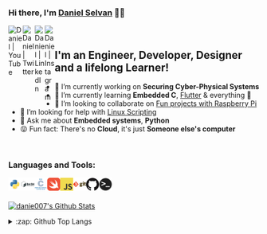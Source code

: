 ### Hi there, I'm [Daniel Selvan][aboutme] 👋🏽

[<img align="left" alt="Daniel | YouTube" width="28.5px" src="https://upload.wikimedia.org/wikipedia/commons/thumb/e/e1/YouTube_play_buttom_icon_%282013-2017%29.svg/1280px-YouTube_play_buttom_icon_%282013-2017%29.svg.png" />][youtube]
[<img align="left" alt="Daniel | Twitter" width="24.5px" src="https://upload.wikimedia.org/wikipedia/fr/c/c8/Twitter_Bird.svg" />][twitter]
[<img align="left" alt="Daniel | LinkedIn" width="20px" src="https://image.flaticon.com/icons/svg/174/174857.svg" />][linkedin]
[<img align="left" alt="Daniel | Instagram" width="20px" src="https://upload.wikimedia.org/wikipedia/commons/thumb/e/e7/Instagram_logo_2016.svg/1024px-Instagram_logo_2016.svg.png" />][instagram]

<br />

## I'm an Engineer, Developer, Designer and a lifelong Learner!

<!--
**danie007/danie007** is a ✨ _special_ ✨ repository because its `README.md` (this file) appears on your GitHub profile.
-->

- 🔭 I’m currently working on **Securing Cyber-Physical Systems**
- 🌱 I’m currently learning **Embedded C**, [Flutter](https://www.appbrewery.co/p/flutter-development-bootcamp-with-dart) & everything 🤣
- 👯 I’m looking to collaborate on [Fun projects with Raspberry Pi](https://github.com/danie007/ReSpeaker-4-Mic-Array-for-Raspberry-Pi)
- 🤔 I’m looking for help with [Linux Scripting](https://github.com/danie007/.bash_aliases)
- 💬 Ask me about **Embedded systems**, **Python**
- 😝 Fun fact: There's no **Cloud**, it's just **Someone else's computer**

<br />

### Languages and Tools:

[<img align="left" alt="Python" width="26px" src="https://raw.githubusercontent.com/github/explore/80688e429a7d4ef2fca1e82350fe8e3517d3494d/topics/python/python.png" />][linkedin]
[<img align="left" alt="GNU Bash" width="26px" src="https://raw.githubusercontent.com/github/explore/80688e429a7d4ef2fca1e82350fe8e3517d3494d/topics/bash/bash.png" />][linkedin]
[<img align="left" alt="C Programming" width="26px" src="https://raw.githubusercontent.com/github/explore/80688e429a7d4ef2fca1e82350fe8e3517d3494d/topics/c/c.png" />][linkedin]
[<img align="left" alt="Swift" width="26px" src="https://raw.githubusercontent.com/github/explore/80688e429a7d4ef2fca1e82350fe8e3517d3494d/topics/swift/swift.png" />][linkedin]
[<img align="left" alt="Javascript" width="26px" src="https://raw.githubusercontent.com/github/explore/80688e429a7d4ef2fca1e82350fe8e3517d3494d/topics/javascript/javascript.png" />][linkedin]
[<img align="left" alt="Git" width="26px" src="https://raw.githubusercontent.com/github/explore/80688e429a7d4ef2fca1e82350fe8e3517d3494d/topics/git/git.png" />][linkedin]
[<img align="left" alt="GitHub" width="26px" src="https://raw.githubusercontent.com/github/explore/78df643247d429f6cc873026c0622819ad797942/topics/github/github.png" />][linkedin]
[<img align="left" alt="Terminal" width="26px" src="https://raw.githubusercontent.com/github/explore/80688e429a7d4ef2fca1e82350fe8e3517d3494d/topics/terminal/terminal.png" />][linkedin]

<br />
<br />

[![danie007's Github Stats](https://github-readme-stats.danie007.vercel.app/api?username=danie007&show_icons=true&hide_border=true)](https://github.com/danie007?tab=repositories)

<details>
  <summary>:zap: Github Top Langs</summary>
  
  *NOTE: Top languages does not indicate my skill level or something like that, it's a GitHub metric of which languages I have the most code on github, it's a new feature of [github-readme-stats](https://github.com/danie007/github-readme-stats)*

[<img align="left" alt="danie007's Github Top Langs" src="https://github-readme-stats.danie007.vercel.app/api/top-langs/?username=danie007&layout=compact&hide_border=true" />](https://github.com/danie007?tab=repositories)

</details>

[aboutme]: https://about.me/meetdaniel
[twitter]: https://twitter.com/botfordani
[youtube]: https://www.youtube.com/channel/UCz5w2C2FJENwqm9PBI8FrYg
[instagram]: https://instagram.com/danied007
[linkedin]: https://www.linkedin.com/in/danielselvan/
